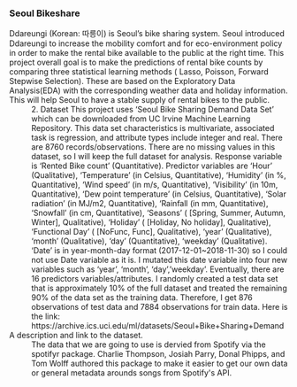 ### Seoul Bikeshare 

<dl>
  <dt> Ddareungi (Korean: 따릉이) is Seoul’s bike sharing system. Seoul introduced Ddareungi to increase the mobility comfort and for eco-environment policy in order to make the rental bike available to the public at the right time. This project overall goal is to make the predictions of rental bike counts by comparing three statistical learning methods ( Lasso, Poisson, Forward Stepwise Selection). These are based on the Exploratory Data Analysis(EDA) with the corresponding weather data and holiday information. This will help Seoul to have a stable supply of rental bikes to the public.
</dt> 
  <dd> 2. Dataset
This project uses ‘Seoul Bike Sharing Demand Data Set’ which can be downloaded from UC Irvine Machine Learning Repository. This data set characteristics is multivariate, associated task is regression, and attribute types include integer and real. There are 8760 records/observations. There are no missing values in this dataset, so I will keep the full dataset for analysis.
Response variable is ‘Rented Bike count’ (Quantitative). Predictor variables are ‘Hour’ (Qualitative), ‘Temperature’ (in Celsius, Quantitative), ‘Humidity’ (in %, Quantitative), ‘Wind speed’ (in m/s, Quantitative), ‘Visibility’ (in 10m, Quantitative), ‘Dew point temperature’ (in Celsius, Quantitative), ‘Solar radiation’ (in MJ/m2, Quantitative), ‘Rainfall (in mm, Quantitative), ‘Snowfall’ (in cm, Quantitative), ‘Seasons’ ( [Spring, Summer, Autumn, Winter], Qualitative), ‘Holiday’ ( [Holiday, No holiday], Qualitative), ‘Functional Day’ ( [NoFunc, Func], Qualitative), ‘year’ (Qualitative), ‘month’ (Qualitative), ‘day’ (Quantitative), ‘weekday’ (Qualitative). ‘Date’ is in year-month-day format (2017-12-01~2018-11-30) so I could not use Date variable as it is. I mutated this date variable into four new variables such as ‘year’, ‘month’, ‘day’,’weekday’. Eventually, there are 16 predictors variables/attributes.
I randomly created a test data set that is approximately 10% of the full dataset and treated the remaining 90% of the data set as the training data. Therefore, I get 876 observations of test data and 7884 observations for train data. Here is the link: https://archive.ics.uci.edu/ml/datasets/Seoul+Bike+Sharing+Demand </dd>

  <dt> A description and link to the dataset. </dt> 
  <dd>The data that we are going to use is dervied from Spotify via the spotifyr package. Charlie Thompson, Josiah Parry, Donal Phipps, and Tom Wolff authored this package to make it easier to get our own data or general metadata arounds songs from Spotify's API.  </dd> 
</dl> 
